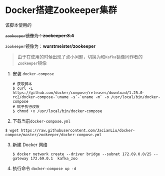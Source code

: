 # Docker搭建Zookeeper集群

该脚本使用的

~~`zookeeper`镜像为：**zookeeper:3.4**~~

`zookeeper`镜像为：**wurstmeister/zookeeper**

> 由于在使用的时候出现了点小问题，切换为和`Kafka`镜像同作者的`Zookeeper`镜像

1. 安装 `docker-compose`

   ```
   # 获取脚本
   $ curl -L https://github.com/docker/compose/releases/download/1.25.0-rc2/docker-compose-`uname -s`-`uname -m` -o /usr/local/bin/docker-compose
   # 赋予执行权限
   $ chmod +x /usr/local/bin/docker-compose
   ```

2. 下载当前`docker-compose.yml`

```
$ wget https://raw.githubusercontent.com/JacianLiu/docker-compose/master/zookeeper/docker-compose.yml
```

3. 新建 Docker 网络

   ```
   $ docker network create --driver bridge --subnet 172.69.0.0/25 --gateway 172.69.0.1  kafka_zoo
   ```

4. 执行命令 `docker-compose up -d`